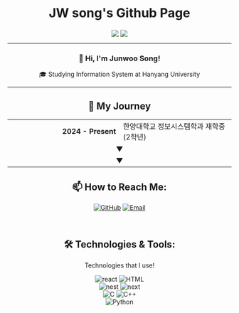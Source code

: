 <h1 align="center">JW song's Github Page</h1>

<p align="center">
  <img align='center' src="http://mazandi.herokuapp.com/api?handle=jwsong0595&theme=cold">
  <img align='center' src="http://mazassumnida.wtf/api/v2/generate_badge?boj=jwsong0595">
</p>
<div align="center">   
  <hr>
  <h3>👋 Hi, I'm Junwoo Song!</h3>
  
  <p>🎓 Studying Information System at Hanyang University</p>
  <hr>
    <h2 align="center">🚀 My Journey</h2>
  <table>
    <tr>
      <td width="50%" align="right"><strong>2024 - Present</strong></td>
      <td width="50%">한양대학교 정보시스템학과     재학중(2학년)</td>
    </tr>
    <tr>
      <td colspan="2" align="center">▼</td>
    </tr>
    <tr>
      <td colspan="2" align="center">▼</td>
    </tr>
  </table>

  <h2 align="center">📫 How to Reach Me:</h2>
<p align="center">
  <a href="https://github.com/infolion" target="_blank"><img alt="GitHub" src="https://img.shields.io/badge/GitHub-100000?style=for-the-badge&logo=github&logoColor=white" /></a>
  <a href="mailto:jwsong5160@gmail.com" target="_blank"><img alt="Email" src="https://img.shields.io/badge/Email-D14836?style=for-the-badge&logo=gmail&logoColor=white" /></a>
</p>
  <br>
  <h2>🛠️ Technologies & Tools:</h2>
  <p>Technologies that I use!</p>
 <img src="https://img.shields.io/badge/react-61DAFB?style=for-the-badge&logo=react&logoColor=black" alt="react" />
  <img src="https://img.shields.io/badge/html-E34F26?style=for-the-badge&logo=html5&logoColor=white" alt="HTML" /><br>
  <img src="https://img.shields.io/badge/nest.js-E0234E?style=for-the-badge&logo=nestjs&logoColor=white" alt="nest" />
  <img src="https://img.shields.io/badge/next.js-000000?style=for-the-badge&logo=next.js&logoColor=white" alt="next" /><br>
  <img src="https://img.shields.io/badge/C-A8B9CC?style=for-the-badge&logo=c&logoColor=black" alt="C" />
  <img src="https://img.shields.io/badge/C%2B%2B-00599C?style=for-the-badge&logo=cplusplus&logoColor=white" alt="C++" /><br>
  <img src="https://img.shields.io/badge/Python-3776AB?style=for-the-badge&logo=python&logoColor=white" alt="Python" />
</div>
